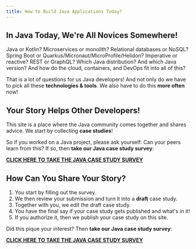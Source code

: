 ```yaml
---
title: How to Build Java Applications Today?
---
```


## In Java Today, We're All Novices Somewhere!
Java or Kotlin? Microservices or monolith? Relational databases or NoSQL? Spring Boot or Quarkus/Micronaut/MicroProfile/Helidon? Imperative or reactive? REST or GraphQL? Which Java distribution? And which Java version? And how do the cloud, containers, and DevOps fit into all of this?

That is a lot of questions for us Java developers! And not only do we have to pick all these **technologies & tools**. We also have to do this **more often** now!

## Your Story Helps Other Developers!
This site is a place where the Java community comes together and shares advice. We start by collecting **case studies**!

So if you worked on a Java project, please ask yourself: Can your peers learn from this? If so, then **take our Java case study survey**:

**[CLICK HERE TO TAKE THE JAVA CASE STUDY SURVEY](https://tripetto.app/run/EBKTME5UJK)**

## How Can You Share Your Story?
1. You start by filling out the survey.
1. We then review your submission and turn it into a **draft** case study.
1. Together with you, we edit the draft case study.
1. You have the final say if your case study gets published and what's in it!
1. If you authorize it, then we publish your case study on this site.

Did this pique your interest? Then **take our Java case study survey**:

**[CLICK HERE TO TAKE THE JAVA CASE STUDY SURVEY](https://tripetto.app/run/EBKTME5UJK)**
